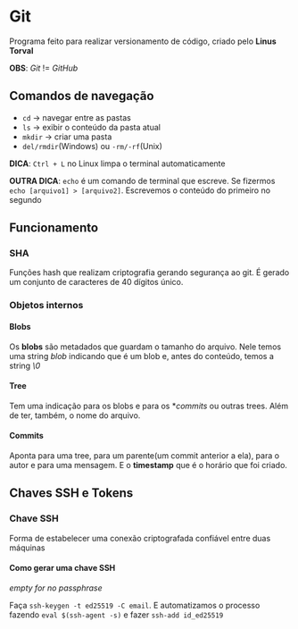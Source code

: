 # Git
Programa feito para realizar versionamento de código, criado pelo **Linus Torval**

**OBS**: *Git* != *GitHub*

## Comandos de navegação

* `cd` -> navegar entre as pastas
* `ls` -> exibir o conteúdo da pasta atual
* `mkdir` -> criar uma pasta
* `del/rmdir`(Windows) ou `-rm/-rf`(Unix)

**DICA**: `Ctrl + L` no Linux limpa o terminal automaticamente

**OUTRA DICA**: `echo` é um comando de terminal que escreve. Se fizermos `echo [arquivo1] > [arquivo2]`. Escrevemos o conteúdo do primeiro no segundo

## Funcionamento

### SHA
Funções hash que realizam criptografia gerando segurança ao git. É gerado um conjunto de caracteres de 40 dígitos único.

### Objetos internos

#### Blobs
Os **blobs** são metadados que guardam o tamanho do arquivo. Nele temos uma string *blob* indicando que é um blob e, antes do conteúdo, temos a string *\0*

#### Tree
Tem uma indicação para os blobs e para os **commits* ou outras trees. Além de ter, também, o nome do arquivo.

#### Commits
Aponta para uma tree, para um parente(um commit anterior a ela), para o autor e para uma mensagem. E o **timestamp** que é o horário que foi criado.

## Chaves SSH e Tokens

### Chave SSH
Forma de estabelecer uma conexão criptografada confiável entre duas máquinas

#### Como gerar uma chave SSH 

*empty for no passphrase*

Faça `ssh-keygen -t ed25519 -C email`. E automatizamos o processo fazendo `eval $(ssh-agent -s)` e fazer `ssh-add id_ed25519` 
